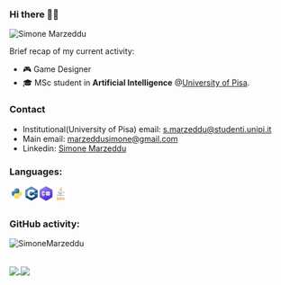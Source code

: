 ### Hi there 👋🏻

<p align="left"> <img src="https://komarev.com/ghpvc/?username=SimoneMarzeddu&label=Profile%20views&color=0e75b6&style=flat" alt="Simone Marzeddu" /> </p>

Brief recap of my current activity:
- :video_game: Game Designer
- 🎓 MSc student in <b>Artificial Intelligence</b> @<a href='https://didattica.di.unipi.it/en/master-programme-in-computer-science/curricula-2/curriculum-%c2%93artificial-intelligence%c2%94-2/' target="_blank">University of Pisa</a>.

### Contact
- Institutional(University of Pisa) email: <a href= "mailto:s.marzeddu@studenti.unipi.it" target="_blank">s.marzeddu@studenti.unipi.it</a>
- Main email: <a href= "mailto:marzeddusimone@gmail.com" target="_blank">marzeddusimone@gmail.com</a>
- Linkedin: <a href='https://www.linkedin.com/in/simone-marzeddu-6b5042285' target="_blank">Simone Marzeddu</a>

<!-- STATISTICS --
#### Interests
- Computational Social Science
- Data Mining
- Deep Learning and Neural Models
- Signal processing and analysis
-->
### Languages: 
<div>
<img width="26px" align="left" src="https://raw.githubusercontent.com/github/explore/80688e429a7d4ef2fca1e82350fe8e3517d3494d/topics/python/python.png">
<img align="left" alt="" width="26px" src="https://raw.githubusercontent.com/github/explore/80688e429a7d4ef2fca1e82350fe8e3517d3494d/topics/cpp/cpp.png">
<img align="left" alt="" width="26px" src="https://raw.githubusercontent.com/github/explore/80688e429a7d4ef2fca1e82350fe8e3517d3494d/topics/csharp/csharp.png">
<img align="left" alt="" width="26px" src="https://raw.githubusercontent.com/github/explore/80688e429a7d4ef2fca1e82350fe8e3517d3494d/topics/java/java.png">

<img align="left" alt="" width="26px" src="">
<img align="left" alt="" width="26px" src="">
</div>

<br/><br/>
### GitHub activity:
<!-- TROPHY -->
<p align="left"> <img src="https://github-profile-trophy.vercel.app/?username=SimoneMarzeddu&theme=gruvbox&no-bg=true" alt="SimoneMarzeddu" /> </p>

<br/>

<!-- STATISTICS -->
<a href="https://github.com/SimoneMarzeddu">
  <img align="center" src="https://github-readme-stats.vercel.app/api?username=SimoneMarzeddu&layout=compact&theme=calm&show_icons=true" />
</a>

<!-- LANGUAGES -->
<a href="https://github.com/SimoneMarzeddu">
  <img align="center" src="https://github-readme-stats.vercel.app/api/top-langs/?username=SimoneMarzeddu&layout=compact&theme=calm&hide=jupyter%20,CMake,shell,TeX,Makefile" />
</a>


<br/><br/>


<!--
**SimoneMarzeddu/SimoneMarzeddu** is a ✨ _special_ ✨ repository because its `README.md` (this file) appears on your GitHub profile.

Here are some ideas to get you started:

- 🔭 I’m currently working on ...
- 🌱 I’m currently learning ...
- 👯 I’m looking to collaborate on ...
- 🤔 I’m looking for help with ...
- 💬 Ask me about ...
- 📫 How to reach me: ...
- 😄 Pronouns: ...
- ⚡ Fun fact: ...
-->
